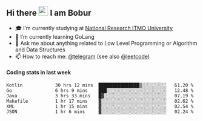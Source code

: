## Hi there <img src="https://media.giphy.com/media/hvRJCLFzcasrR4ia7z/giphy.gif" width="25px" height="25px"> I am Bobur

- :mortar_board: I’m currently studying at [National Research ITMO University](https://itmo.ru/)
- :seedling: I’m currently learning GoLang
- :speech_balloon: Ask me about anything related to Low Level Programming or Algorithm and Data Structures
- :mailbox: How to reach me: [@telegram](https://t.me/octoant) (see also [@leetcode](https://leetcode.com/octoant/))    

#### Coding stats in last week

<!--START_SECTION:waka-->

```text
Kotlin            30 hrs 12 mins  ███████████████▒░░░░░░░░░   61.20 %
Go                6 hrs 9 mins    ███░░░░░░░░░░░░░░░░░░░░░░   12.48 %
Java              3 hrs 33 mins   █▓░░░░░░░░░░░░░░░░░░░░░░░   07.19 %
Makefile          1 hr 17 mins    ▓░░░░░░░░░░░░░░░░░░░░░░░░   02.62 %
XML               1 hr 15 mins    ▓░░░░░░░░░░░░░░░░░░░░░░░░   02.54 %
JSON              1 hr 6 mins     ▓░░░░░░░░░░░░░░░░░░░░░░░░   02.24 %
```

<!--END_SECTION:waka-->
